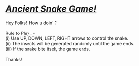 <html>
<head>
	<title color="blue">Ancient Snake Game</title>
	<meta content="text/html; charset=utf-8" http-equiv="Content-Type">
    <meta content="utf-8" http-equiv="encoding">
    <link rel="stylesheet" type="text/css" href="snakeGame.css">
</head>
<body>
	<h1><em><u>Ancient Snake Game!</u></em></h1>
	<!--creating an html canvas to display graphics on -->
	<canvas id="snakeGame" width="400" height="400"></canvas>
	<script type="text/javascript" src="snakeGame.js">
	</script>
	<p>Hey Folks!&nbsp&nbspHow u doin' ?<br><br>Rule to Play : - <br> (i) Use UP, DOWN, LEFT, RIGHT arrows to control the snake. <br>(ii) The insects will be generated randomly until the game ends. <br>(iii) If the snake bite itself, the game ends.<br><br>Thanks! </p>
</body>
</html>
